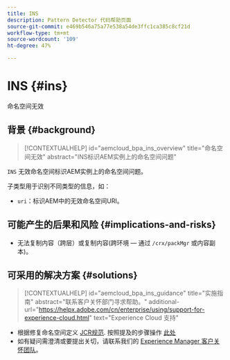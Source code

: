 ```yaml
---
title: INS
description: Pattern Detector 代码帮助页面
source-git-commit: e469b546a75a77e538a54de3ffc1ca385c8cf21d
workflow-type: tm+mt
source-wordcount: '109'
ht-degree: 47%

---
```


# INS {#ins}

命名空间无效

## 背景 {#background}

>[!CONTEXTUALHELP]
>id="aemcloud_bpa_ins_overview"
>title="命名空间无效"
>abstract="INS标识AEM实例上的命名空间问题"

`INS`  无效命名空间标识AEM实例上的命名空间问题。

子类型用于识别不同类型的信息，如：

* `uri`：标识AEM中的无效命名空间URI。

## 可能产生的后果和风险 {#implications-and-risks}

* 无法复制内容（跨层）或复制内容(跨环境 — 通过 `/crx/packMgr` 或内容副本)。

## 可采用的解决方案 {#solutions}

>[!CONTEXTUALHELP]
>id="aemcloud_bpa_ins_guidance"
>title="实施指南"
>abstract="联系客户关怀部门寻求帮助。"
>additional-url="https://helpx.adobe.com/cn/enterprise/using/support-for-experience-cloud.html" text="Experience Cloud 支持"

* 根据修复命名空间定义 [JCR规范](https://developer.adobe.com/experience-manager/reference-materials/spec/jcr/1.0/4.5_Namespaces.html). 按照提及的步骤操作 [此处](https://experienceleaguecommunities.adobe.com/t5/adobe-experience-manager/how-can-i-delete-a-namespace-created-in-crx/td-p/225163)
* 如有疑问需澄清或要提出关切，请联系我们的 [Experience Manager 客户关怀团队](https://helpx.adobe.com/cn/enterprise/using/support-for-experience-cloud.html)。